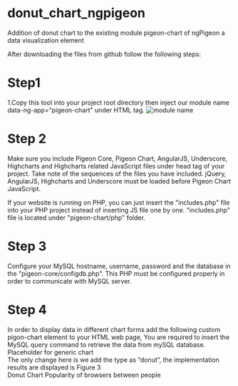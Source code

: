 # donut_chart_ngpigeon
Addition of donut chart to the existing module pigeon-chart of ngPigeon a data visualization element

After downloading the files from github follow the following steps:<br />
# Step1
1.Copy this tool into your project root directory then inject our module name data-ng-app="pigeon-chart" under HTML tag. 
![module name](https://github.com/sanjeetkanekar/myproject/blob/master/ngpigeon_setup.jpg)
 <br />
# Step 2
Make sure you include Pigeon Core, Pigeon Chart, AngularJS, Underscore, Highcharts and Highcharts related JavaScript files under head tag of your project. Take note of the sequences of the files you have included. jQuery, AngularJS, Highcharts and Underscore must be loaded before Pigeon Chart JavaScript.
<br />
 

If your website is running on PHP, you can just insert the "includes.php" file into your PHP project instead of inserting JS file one by one. "includes.php" file is located under "pigeon-chart/php" folder.
<br />
 
# Step 3
Configure your MySQL hostname, username, password and the database in the "pigeon-core/configdb.php". This PHP must be configured properly in order to communicate with MySQL server.
<br />
 
# Step 4
In order to display data in different chart forms add the following custom pigon-chart element to your HTML web page, You are required to insert the MySQL query command to retrieve the data from mySQL database. 
<pigeon-chart query="SELECT Browser_name, Browser_popularity FROM browsers"
                title="Donut Chart"
                subtitle="Popularity of browsers between people"
                type="donut"
                axisY-title="Browser_name"
                axisX-title="Browser_popularity"
                show-legend="bottom"
                show-data-label="true"
                zoom-type="xy">Placeholder for generic chart
</pigeon-chart>
<br />
The only change here is we add the type as “donut”, the implementation results are displayed is Figure 3
<br />
Donut Chart
Popularity of browsers between people
 
